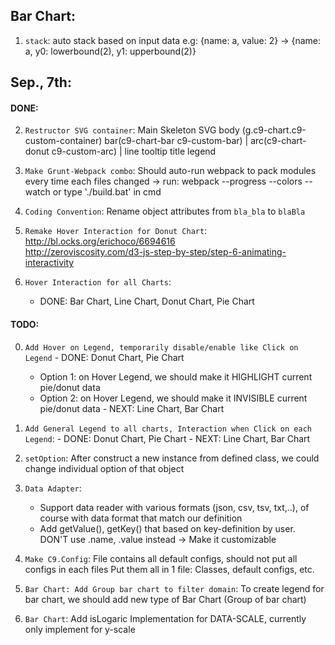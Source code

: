 ## Bar Chart:

1. `stack`: auto stack based on input data
e.g: {name: a, value: 2} -> {name: a, y0: lowerbound(2), y1: upperbound(2)}

## Sep., 7th:

#### DONE:

2. `Restructor SVG container`: Main Skeleton
	SVG
	 	body (g.c9-chart.c9-custom-container)
	 		bar(c9-chart-bar c9-custom-bar) | arc(c9-chart-donut c9-custom-arc) | line
	 		tooltip
		title
		legend

3. `Make Grunt-Webpack combo`: Should auto-run webpack to pack modules every time each files changed
	-> run: webpack --progress --colors --watch
			or type './build.bat' in cmd

4. `Coding Convention`: Rename object attributes from `bla_bla` to `blaBla`

5. `Remake Hover Interaction for Donut Chart`: 
http://bl.ocks.org/erichoco/6694616  
http://zeroviscosity.com/d3-js-step-by-step/step-6-animating-interactivity

6. `Hover Interaction for all Charts`:
	- DONE: Bar Chart, Line Chart, Donut Chart, Pie Chart

#### TODO:

0000. `Add Hover on Legend, temporarily disable/enable like Click on Legend`
	- DONE: Donut Chart, Pie Chart
		- Option 1: on Hover Legend, we should make it HIGHLIGHT current pie/donut data
		- Option 2: on Hover Legend, we should make it INVISIBLE current pie/donut data
	- NEXT: Line Chart, Bar Chart

000. `Add General Legend to all charts, Interaction when Click on each Legend`: 
	- DONE: Donut Chart, Pie Chart
	- NEXT: Line Chart, Bar Chart

1. `setOption`: After construct a new instance from defined class, we could change individual
option of that object

2. `Data Adapter`: 
	- Support data reader with various formats (json, csv, tsv, txt,..), of course with data format 
	that match our definition
	- Add getValue(), getKey() that based on key-definition by user. DON'T use .name, .value instead
	-> Make it customizable


3. `Make C9.Config`: File contains all default configs, should not put all configs in each files
Put them all in 1 file: Classes, default configs, etc.

4. `Bar Chart: Add Group bar chart to filter domain`: To create legend for bar chart, we should add new type of 
Bar Chart (Group of bar chart)

5. `Bar Chart`: Add isLogaric Implementation for DATA-SCALE, currently only implement for y-scale